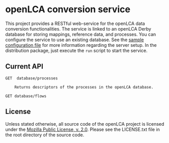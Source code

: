 openLCA conversion service
==========================
This project provides a RESTful web-service for the openLCA data conversion
functionalities. The service is linked to an openLCA Derby database for storing 
mappings, reference data, and processes. You can configure the service to use
an existing database. See the 
[sample configuration file](./olca-conversion-service/config.ini) for more 
information regarding the server setup. In the distribution package, just 
execute the `run` script to start the service.  


Current API
-----------

	GET  database/processes
		
		Returns descriptors of the processes in the openLCA database.
		
	GET database/flows
	
	
License
-------
Unless stated otherwise, all source code of the openLCA project is licensed 
under the [Mozilla Public License, v. 2.0](http://www.mozilla.org/MPL/2.0/). 
Please see the LICENSE.txt file in the root directory of the source code.
    
